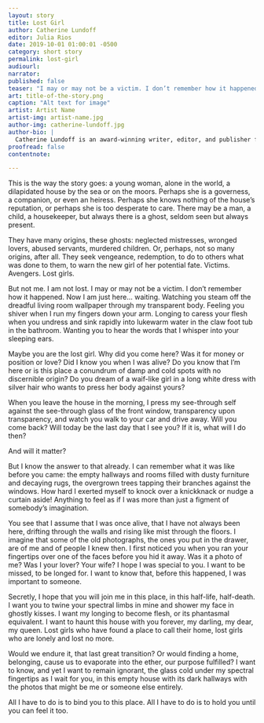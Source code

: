 ```yaml
---
layout: story
title: Lost Girl
author: Catherine Lundoff
editor: Julia Rios
date: 2019-10-01 01:00:01 -0500
category: short story
permalink: lost-girl
audiourl:
narrator:
published: false
teaser: "I may or may not be a victim. I don’t remember how it happened."
art: title-of-the-story.png
caption: "Alt text for image"
artist: Artist Name
artist-img: artist-name.jpg
author-img: catherine-lundoff.jpg
author-bio: |
  Catherine Lundoff is an award-winning writer, editor, and publisher from Minneapolis, where she lives with her wife and the cats who own them. She is the author of over one hundred published short stories and essays, and eight books, including _Silver Moon_ and _Out of This World: Queer Speculative Fiction Stories_. She has also edited or co-edited three anthologies including the multi-genre pirate anthology _Scourge of the Seas of Time (and Space)_. In addition, she is the publisher at Queen of Swords Press, a genre fiction publisher specializing in fiction from out of this world. Websites: [www.catherinelundoff.net](http://www.catherinelundoff.net) and [www.queenofswordspress.com](http:///www.queenofswordspress.com).
proofread: false
contentnote:

---
```


This is the way the story goes: a young woman, alone in the world, a dilapidated house by the sea or on the moors. Perhaps she is a governess, a companion, or even an heiress. Perhaps she knows nothing of the house’s reputation, or perhaps she is too desperate to care. There may be a man, a child, a housekeeper, but always there is a ghost, seldom seen but always present.

They have many origins, these ghosts: neglected mistresses, wronged lovers, abused servants, murdered children. Or, perhaps, not so many origins, after all. They seek vengeance, redemption, to do to others what was done to them, to warn the new girl of her potential fate. Victims. Avengers. Lost girls.

But not me. I am not lost. I may or may not be a victim. I don’t remember how it happened. Now I am just here... waiting. Watching you steam off the dreadful living room wallpaper through my transparent body. Feeling you shiver when I run my fingers down your arm. Longing to caress your flesh when you undress and sink rapidly into lukewarm water in the claw foot tub in the bathroom. Wanting you to hear the words that I whisper into your sleeping ears.

Maybe you are the lost girl. Why did you come here? Was it for money or position or love? Did I know you when I was alive? Do you know that I’m here or is this place a conundrum of damp and cold spots with no discernible origin? Do you dream of a waif-like girl in a long white dress with silver hair who wants to press her body against yours?

When you leave the house in the morning, I press my see-through self against the see-through glass of the front window, transparency upon transparency, and watch you walk to your car and drive away. Will you come back? Will today be the last day that I see you? If it is, what will I do then?

And will it matter?

But I know the answer to that already. I can remember what it was like before you came: the empty hallways and rooms filled with dusty furniture and decaying rugs, the overgrown trees tapping their branches against the windows. How hard I exerted myself to knock over a knickknack or nudge a curtain aside! Anything to feel as if I was more than just a figment of somebody’s imagination.

You see that I assume that I was once alive, that I have not always been here, drifting through the walls and rising like mist through the floors. I imagine that some of the old photographs, the ones you put in the drawer, are of me and of people I knew then. I first noticed you when you ran your fingertips over one of the faces before you hid it away.
Was it a photo of me? Was I your lover? Your wife? I hope I was special to you. I want to be missed, to be longed for. I want to know that, before this happened, I was important to someone.

Secretly, I hope that you will join me in this place, in this half-life, half-death. I want you to twine your spectral limbs in mine and shower my face in ghostly kisses. I want my longing to become flesh, or its phantasmal equivalent. I want to haunt this house with you forever, my darling, my dear, my queen. Lost girls who have found a place to call their home, lost girls who are lonely and lost no more.

Would we endure it, that last great transition? Or would finding a home, belonging, cause us to evaporate into the ether, our purpose fulfilled?  I want to know, and yet I want to remain ignorant, the glass cold under my spectral fingertips as I wait for you, in this empty house with its dark hallways with the photos that might be me or someone else entirely.

All I have to do is to bind you to this place.  All I have to do is to hold you until you can feel it too.
